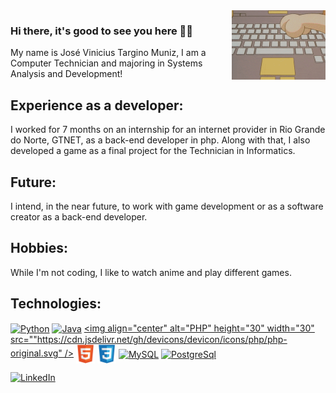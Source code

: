 <img alt="meowth in pc" width="150px" src="images/meowth coding.gif" align="right" style="margin-left: 10px">

### Hi there, it's good to see you here 👾👋

My name is José Vinicius Targino Muniz, I am a Computer Technician and majoring in Systems Analysis and Development!

## Experience as a developer:
I worked for 7 months on an internship for an internet provider in Rio Grande do Norte, GTNET, as a back-end developer in php. 
Along with that, I also developed a game as a final project for the Technician in Informatics.
## Future:
I intend, in the near future, to work with game development or as a software creator as a back-end developer.
## Hobbies:
While I'm not coding, I like to watch anime and play different games.

## Technologies:
[<img align="center" alt="Python" height="30" width="30" src="https://cdn.jsdelivr.net/gh/devicons/devicon/icons/python/python-original.svg" />](https://docs.python.org/ "Python")
[<img align="center" alt="Java" height="30" width="30" src="https://cdn.jsdelivr.net/gh/devicons/devicon/icons/java/java-original.svg" />](https://docs.oracle.com/en/java/ "Java")
[<img align="center" alt="PHP" height="30" width="30" src=""https://cdn.jsdelivr.net/gh/devicons/devicon/icons/php/php-original.svg" />](https://www.php.net/docs.php/ "PHP")
[<img align="center" alt="Html" height="30" width="30" src="https://raw.githubusercontent.com/devicons/devicon/master/icons/html5/html5-original.svg" />](https://www.w3.org/html/ "Html")
[<img align="center" alt="Css" height="30" width="30" src="https://raw.githubusercontent.com/devicons/devicon/master/icons/css3/css3-original.svg" />](https://www.w3schools.com/css/ "Css")
[<img align="center" alt="MySQL" height="30" width="30" src="https://cdn.jsdelivr.net/gh/devicons/devicon/icons/mysql/mysql-original.svg"/>](https://www.mysql.com/ "MySQL")
[<img align="center" alt="PostgreSql" height="30" width="30" src="https://cdn.jsdelivr.net/gh/devicons/devicon/icons/postgresql/postgresql-original-wordmark.svg"/>](https://www.postgresql.org/docs/ "PostgreSql")

[![LinkedIn](https://img.shields.io/badge/linkedin-%230077B5.svg?style=for-the-badge&logo=linkedin&logoColor=white)](https://www.linkedin.com/in/josé-muniz-374685209/)

